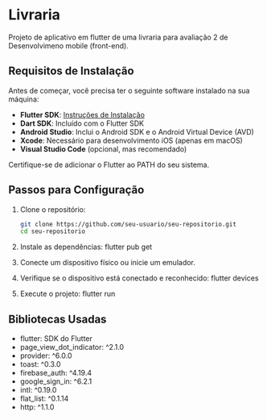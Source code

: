 # Livraria

Projeto de aplicativo em flutter de uma livraria para avaliação 2 de Desenvolvimeno mobile (front-end).

## Requisitos de Instalação

Antes de começar, você precisa ter o seguinte software instalado na sua máquina:

- **Flutter SDK**: [Instruções de Instalação](https://flutter.dev/docs/get-started/install)
- **Dart SDK**: Incluído com o Flutter SDK
- **Android Studio**: Inclui o Android SDK e o Android Virtual Device (AVD)
- **Xcode**: Necessário para desenvolvimento iOS (apenas em macOS)
- **Visual Studio Code** (opcional, mas recomendado)

Certifique-se de adicionar o Flutter ao PATH do seu sistema.

## Passos para Configuração

1. Clone o repositório:

   ```sh
   git clone https://github.com/seu-usuario/seu-repositorio.git
   cd seu-repositorio
2. Instale as dependências:
   flutter pub get
3. Conecte um dispositivo físico ou inicie um emulador.
4. Verifique se o dispositivo está conectado e reconhecido:
   flutter devices
5. Execute o projeto:
   flutter run

## Bibliotecas Usadas

- flutter: SDK do Flutter
- page_view_dot_indicator: ^2.1.0
- provider: ^6.0.0
- toast: ^0.3.0
- firebase_auth: ^4.19.4
- google_sign_in: ^6.2.1
- intl: ^0.19.0
- flat_list: ^0.1.14
- http: ^1.1.0
